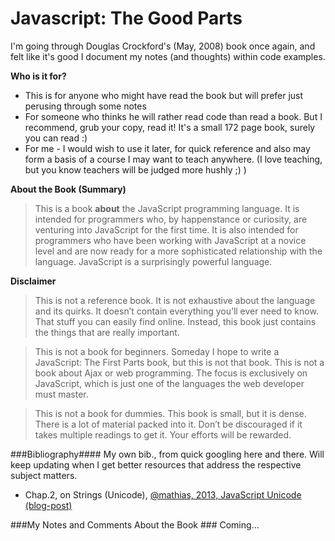 Javascript: The Good Parts
============

I'm going through Douglas Crockford's (May, 2008) book once again, and felt like it's good I document my notes (and thoughts) within code examples.

**Who is it for?**
* This is for anyone who might have read the book but will prefer just perusing through some notes
* For someone who thinks he will rather read code than read a book. But I recommend, grub your copy, read it! It's a small 172 page book, surely you can read :)
* For me - I would wish to use it later, for quick reference and also may form a basis of a course I may want to teach anywhere. (I love teaching, but you know teachers will be judged more hushly ;) )


**About the Book (Summary)**
> This is a book **about** the JavaScript programming language. It is intended for programmers who, by happenstance or curiosity, are venturing into JavaScript for the first time. It is also intended for programmers who have been working with JavaScript at a novice level and are now ready for a more sophisticated relationship with the language. JavaScript is a surprisingly powerful language.


**Disclaimer**
> This is not a reference book. It is not exhaustive about the language and its quirks. It doesn’t contain everything you’ll ever need to know. That stuff you can easily find online. Instead, this book just contains the things that are really important.

> This is not a book for beginners. Someday I hope to write a JavaScript: The First Parts book, but this is not that book. This is not a book about Ajax or web programming. The focus is exclusively on JavaScript, which is just one of the languages the web developer must master.

> This is not a book for dummies. This book is small, but it is dense. There is a lot of material packed into it. Don’t be discouraged if it takes multiple readings to get it. Your efforts will be rewarded.


###Bibliography####
My own bib., from quick googling here and there. Will keep updating when I get better resources that address the respective subject matters.

* Chap.2, on Strings (Unicode), [@mathias, 2013, JavaScript Unicode (blog-post)](https://mathiasbynens.be/notes/javascript-unicode)


###My Notes and Comments About the Book ###
Coming...

